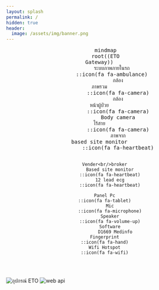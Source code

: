 ```yaml
---
layout: splash
permalink: /
hidden: true
header:
  image: /assets/img/banner.png
---
```

<div align="center">
  <pre class="mermaid">
    mindmap
    root((ETO<br/>Gateway))
        ระบบภาพภายในรถ
        ::icon(fa fa-ambulance)
            กล้อง<br/>ภาพรวม
            ::icon(fa fa-camera)
            กล้อง<br/>หน้าผู้ป่วย
            ::icon(fa fa-camera)
            Body camera<br/>ไร้สาย
            ::icon(fa fa-camera)
            ภาพจาก<br/>based site monitor
            ::icon(fa fa-heartbeat)
            
        Vender<br/>broker
            Based site monitor
            ::icon(fa fa-heartbeat)
            12 lead ecg
            ::icon(fa fa-heartbeat)

        Panel Pc
        ::icon(fa fa-tablet)
            Mic
            ::icon(fa fa-microphone)
            Speaker
            ::icon(fa fa-volume-up)
            Software
                D1669 Medinfo
        Fingerprint
        ::icon(fa fa-hand)
        Wifi Hotspot
        ::icon(fa fa-wifi)
        
  </pre>
</div>

![อุปกรณ์ ETO](/eto-doc/assets/img/eto-device.png)
![web api](/eto-doc/assets/img/eto-web-api.png)